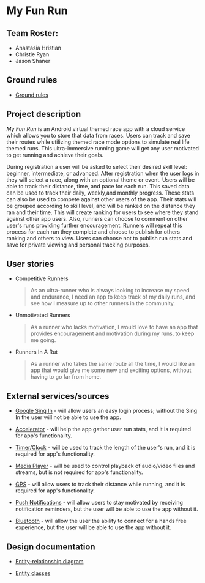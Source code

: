 # My Fun Run

## Team Roster:

 * Anastasia Hristian
 * Christie Ryan
 * Jason Shaner

## Ground rules

 * [Ground rules](ground-rules.md)

## Project description 

_My Fun Run_ is an Android virtual themed race app with a cloud service which allows you to store 
that data from races. Users can track and save their routes while utilizing themed race mode options
 to simulate real life themed runs. This ultra-immersive running game will get any user motivated to 
 get running and achieve their goals.
 
During registration a user will be asked to select their desired skill level: beginner, intermediate, or advanced. After registration when 
the user logs in they will select a race, along with an optional theme or event. Users will be able to track their distance, time, and pace for
 each run. This saved data can be used to track their daily, weekly,and monthly progress. These 
 stats can also be used to compete against other users of the app. Their stats will be
 grouped according to skill level, and will be ranked on the distance they ran and their time. This will
 create ranking for users to see where they stand against other app users. Also, runners can choose 
 to comment on other user's runs providing further encouragement. Runners will repeat this process
 for each run they complete and choose to publish for others ranking and others to view. Users can
 choose not to publish run stats and save for private viewing and personal tracking purposes.

## User stories

* Competitive Runners

    > As an ultra-runner who is always looking to increase my speed and endurance, I need an app to keep track of my daily runs,
      and see how I measure up to other runners in the community.
	
* Unmotivated Runners
	
	> As a runner who lacks motivation, I would love to have an app that provides encouragement and motivation during my runs, to keep me going.
                         
* Runners In A Rut	

	> As a runner who takes the same route all the time, I would like an app that would give me some new and exciting options, without having to go far from home.

## External services/sources

   * [Google Sing In](https://developers.google.com/android/guides/http-auth) - will allow users an easy login process; without the Sing In the user will not be able to use the app.

   * [Accelerator](https://developer.android.com/guide/topics/sensors/sensors_motion) - will help the app gather user run stats, and it is required for app's functionality.
   
   * [Timer/Clock](https://developer.android.com/guide/components/intents-common#CreateTimer) - will be used to track the length of the user's run, and it is required for app's functionality.
     
   * [Media Player](https://developer.android.com/reference/android/media/MediaPlayer) - will be used to control playback of audio/video files and streams, but is not required for app's functionality.
      
   * [GPS](https://developer.android.com/training/articles/wear-location-detection) - will allow users to track their distance while running, and it is required for app's functionality.

   * [Push Notifications](https://developer.android.com/guide/topics/ui/notifiers/notifications) - will allow users to stay motivated by receiving notification reminders, but the user will be able to use the app without it.
     
   * [Bluetooth](https://developer.android.com/guide/topics/connectivity/bluetooth) - will allow the user the ability to connect for a hands free experience, but the user will be able to use the app without it.
     


## Design documentation

   * [Entity-relationship diagram](docs/erd.md)

   * [Entity classes](https://github.com/my-fun-run/funrun-service/tree/master/src/main/java/edu/cnm/deepdive/funrun/model/entity)

